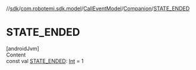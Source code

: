 //[sdk](../../../../index.md)/[com.robotemi.sdk.model](../../index.md)/[CallEventModel](../index.md)/[Companion](index.md)/[STATE_ENDED](-s-t-a-t-e_-e-n-d-e-d.md)



# STATE_ENDED  
[androidJvm]  
Content  
const val [STATE_ENDED](-s-t-a-t-e_-e-n-d-e-d.md): [Int](https://kotlinlang.org/api/latest/jvm/stdlib/kotlin/-int/index.html) = 1  



